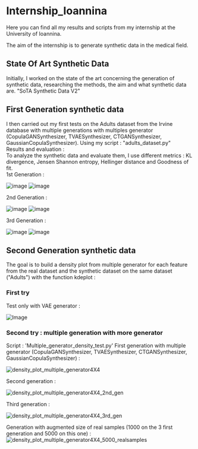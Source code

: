 # Internship_Ioannina
Here you can find all my results and scripts from my internship at the University of Ioannina.

The aim of the internship is to generate synthetic data in the medical field.

## State Of Art Synthetic Data
Initially, I worked on the state of the art concerning the generation of synthetic data, researching the methods, the aim and what synthetic data are.
"SoTA Synthetic Data V2"
## First Generation synthetic data
I then carried out my first tests on the Adults dataset from the Irvine database with multiple generations with multiples generator (CopulaGANSynthesizer, TVAESynthesizer, CTGANSynthesizer, GaussianCopulaSynthesizer).
Using my script : "adults_dataset.py"  
Results and evaluation :  
To analyze the synthetic data and evaluate them, I use different metrics : KL divergence, Jensen Shannon entropy, Hellinger distance and Goodness of fit.  
1st Generation :  
  
![image](https://github.com/user-attachments/assets/8f0f826a-4bb9-44a3-96e1-079b4dd92c67) ![image](https://github.com/user-attachments/assets/665acb52-ebe8-402a-b493-61ab956e7633)  
  
2nd Generation :  
  
![image](https://github.com/user-attachments/assets/5f864385-f31a-4e1b-9990-756c0d01d249) ![image](https://github.com/user-attachments/assets/b23da55c-9573-4d69-9d8c-822bfeaeba4b)  
  
3rd Generation :  
  
![image](https://github.com/user-attachments/assets/3ab90247-a059-4c3e-a3f1-56838c8ccca5) ![image](https://github.com/user-attachments/assets/533f52e3-0e68-45fe-893b-00497b116036)  

## Second Generation synthetic data
The goal is to build a density plot from multiple generator for each feature from the real dataset and the synthetic dataset on the same dataset ("Adults") with the function kdeplot :
### First try 
Test only with VAE generator :  
  
![Image](https://github.com/user-attachments/assets/15cf8b93-04cc-49ad-9415-079ff6ee1f15)
  
### Second try : multiple generation with more generator 
Script : 'Multiple_generator_density_test.py'
First generation with multiple generator (CopulaGANSynthesizer, TVAESynthesizer, CTGANSynthesizer, GaussianCopulaSynthesizer) :  
  
![density_plot_multiple_generator4X4](https://github.com/user-attachments/assets/45e29f2d-fa19-46d1-b581-32787a4a26aa)
  
Second generation :
  
![density_plot_multiple_generator4X4_2nd_gen](https://github.com/user-attachments/assets/ead37614-5104-44b1-ab2e-7088be22e375)
  
Third generation :  

![density_plot_multiple_generator4X4_3rd_gen](https://github.com/user-attachments/assets/7a9241c1-ff80-4b58-8f17-3a8c421bba38)

Generation with augmented size of real samples (1000 on the 3 first generation and 5000 on this one) :  
![density_plot_multiple_generator4X4_5000_realsamples](https://github.com/user-attachments/assets/44637e06-3e31-432b-ac61-eefb77c33503)
